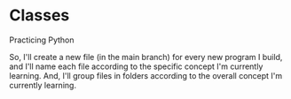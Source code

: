 # Classes
Practicing Python

So, I'll create a new file (in the main branch) for every new program I build, and I'll name each file according to the specific concept I'm currently learning. And, I'll group files in folders according to the overall concept I'm currently learning.
